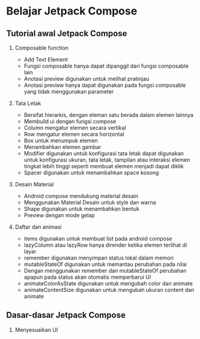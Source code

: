 # Belajar Jetpack Compose

## Tutorial awal Jetpack Compose

1. Composable function
    - Add Text Element
    - Fungsi composable hanya dapat dipanggil dari fungsi composable lain
    - Anotasi preview digunakan untuk melihat pratinjau 
    - Anotasi preview hanya dapat digunakan pada fungsi composable yang tidak menggunakan parameter

2. Tata Letak
   - Bersifat hierarkis, dengan eleman satu berada dalam elemen lainnya
   - Membuild ui dengan fungsi compose
   - Column mengatur elemen secara vertikal
   - Row mengatur elemen secara horizontal
   - Box untuk menumpuk elemen
   - Menambahkan elemen gambar
   - Modifier digunakan untuk konfigurasi tata letak dapat digunakan untuk konfigurasi ukuran, tata letak, tampilan atau interaksi elemen tingkat lebih tinggi seperti membuat elemen menjadi dapat diklik
   - Spacer digunakan untuk menambahkan space kosong

3. Desain Material
   - Android compose mendukung material desain
   - Menggunakan Material Desain untuk style dan warna
   - Shape digunakan untuk menambahkan bentuk
   - Preview dengan mode gelap

4. Daftar dan animasi
   - items digunakan untuk membuat list pada android compose
   - lazyColumn atau lazyRow hanya dirender ketika elemen terlihat di layar
   - remember digunakan menyimpan status lokal dalam memori 
   - mutableStateOf digunakan untuk memantau perubahan pada nilai
   - Dengan menggunakan remember dan mutableStateOf perubahan apapun pada status akan otomatis memperbarui UI
   - animateColorAsState digunakan untuk mengubah color dan animate
   - animateContentSize digunakan untuk mengubah ukuran content dan animate

## Dasar-dasar Jetpack Compose

1. Menyesuaikan UI   
